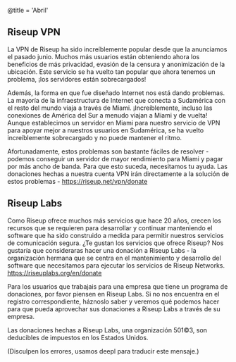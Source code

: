 @title = 'Abril'

Riseup VPN
----------

La VPN de Riseup ha sido increíblemente popular desde que la anunciamos el pasado junio. Muchos más usuarios están obteniendo ahora los beneficios de más privacidad, evasión de la censura y anonimización de la ubicación. Este servicio se ha vuelto tan popular que ahora tenemos un problema, ¡los servidores están sobrecargados!

Además, la forma en que fue diseñado Internet nos está dando problemas. La mayoría de la infraestructura de Internet que conecta a Sudamérica con el resto del mundo viaja a través de Miami. ¡Increíblemente, incluso las conexiones de América del Sur a menudo viajan a Miami y de vuelta! Aunque establecimos un servidor en Miami para nuestro servicio de VPN para apoyar mejor a nuestros usuarios en Sudamérica, se ha vuelto increíblemente sobrecargado y no puede mantener el ritmo.

Afortunadamente, estos problemas son bastante fáciles de resolver - podemos conseguir un servidor de mayor rendimiento para Miami y pagar por más ancho de banda. Para que esto suceda, necesitamos tu ayuda. Las donaciones hechas a nuestra cuenta VPN irán directamente a la solución de estos problemas - https://riseup.net/vpn/donate


Riseup Labs
-----------

Como Riseup ofrece muchos más servicios que hace 20 años, crecen los recursos que se requieren para desarrollar y continuar manteniendo el software que ha sido construido a medida para permitir nuestros servicios de comunicación segura. ¿Te gustan los servicios que ofrece Riseup? Nos gustaría que consideraras hacer una donación a Riseup Labs - la organización hermana que se centra en el mantenimiento y desarrollo del software que necesitamos para ejecutar los servicios de Riseup Networks. https://riseuplabs.org/en/donate

Para los usuarios que trabajais para una empresa que tiene un programa de donaciones, por favor piensen en Riseup Labs. Si no nos encuentra en el registro correspondiente, háznoslo saber y veremos qué podemos hacer para que pueda aprovechar sus donaciones a Riseup Labs a través de su empresa.

Las donaciones hechas a Riseup Labs, una organización 501©3, son deducibles de impuestos en los Estados Unidos.

(Disculpen los errores, usamos deepl para traducir este mensaje.)
